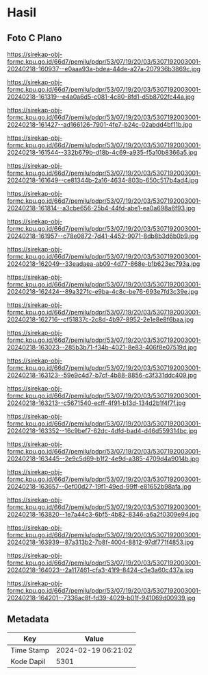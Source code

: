 # Hasil

## Foto C Plano

https://sirekap-obj-formc.kpu.go.id/66d7/pemilu/pdpr/53/07/19/20/03/5307192003001-20240218-160937--e0aaa93a-bdea-44de-a27a-207936b3869c.jpg

https://sirekap-obj-formc.kpu.go.id/66d7/pemilu/pdpr/53/07/19/20/03/5307192003001-20240218-161319--e4a0a6d5-c081-4c80-8fd1-d5b8702fc44a.jpg

https://sirekap-obj-formc.kpu.go.id/66d7/pemilu/pdpr/53/07/19/20/03/5307192003001-20240218-161427--ad166126-7901-4fe7-b24c-02abdd4bf11b.jpg

https://sirekap-obj-formc.kpu.go.id/66d7/pemilu/pdpr/53/07/19/20/03/5307192003001-20240218-161544--332b679b-d18b-4c69-a935-f5a10b8366a5.jpg

https://sirekap-obj-formc.kpu.go.id/66d7/pemilu/pdpr/53/07/19/20/03/5307192003001-20240218-161649--ce81344b-2a16-4634-803b-650c517b4ad4.jpg

https://sirekap-obj-formc.kpu.go.id/66d7/pemilu/pdpr/53/07/19/20/03/5307192003001-20240218-161814--a3cbe656-25b4-44fd-abe1-ea0a698a6f93.jpg

https://sirekap-obj-formc.kpu.go.id/66d7/pemilu/pdpr/53/07/19/20/03/5307192003001-20240218-161957--c78e0872-7d41-4452-9071-8db8b3d6b0b9.jpg

https://sirekap-obj-formc.kpu.go.id/66d7/pemilu/pdpr/53/07/19/20/03/5307192003001-20240218-162049--33eadaea-ab09-4d77-868e-b1b623ec793a.jpg

https://sirekap-obj-formc.kpu.go.id/66d7/pemilu/pdpr/53/07/19/20/03/5307192003001-20240218-162424--89a327fc-e9ba-4c8c-be76-693e7fd3c39e.jpg

https://sirekap-obj-formc.kpu.go.id/66d7/pemilu/pdpr/53/07/19/20/03/5307192003001-20240218-162716--cf51837c-2c8d-4b97-8952-2e1e8e8f6baa.jpg

https://sirekap-obj-formc.kpu.go.id/66d7/pemilu/pdpr/53/07/19/20/03/5307192003001-20240218-163023--285b3b71-f34b-4021-8e83-406f8e07519d.jpg

https://sirekap-obj-formc.kpu.go.id/66d7/pemilu/pdpr/53/07/19/20/03/5307192003001-20240218-163123--59e9c4d7-b7cf-4b88-8856-c3f331ddc409.jpg

https://sirekap-obj-formc.kpu.go.id/66d7/pemilu/pdpr/53/07/19/20/03/5307192003001-20240218-163213--c5671540-ecff-4f91-b13d-134d2b1f4f7f.jpg

https://sirekap-obj-formc.kpu.go.id/66d7/pemilu/pdpr/53/07/19/20/03/5307192003001-20240218-163352--16c9bef7-62dc-4dfd-bad4-d46d559314bc.jpg

https://sirekap-obj-formc.kpu.go.id/66d7/pemilu/pdpr/53/07/19/20/03/5307192003001-20240218-163445--2e9c5d69-b1f2-4e9d-a385-4709d4a9014b.jpg

https://sirekap-obj-formc.kpu.go.id/66d7/pemilu/pdpr/53/07/19/20/03/5307192003001-20240218-163657--0ef00d27-19f1-49ed-99ff-e81652b98afa.jpg

https://sirekap-obj-formc.kpu.go.id/66d7/pemilu/pdpr/53/07/19/20/03/5307192003001-20240218-163820--1e7a44c3-6bf5-4b82-8346-a6a2f0309e94.jpg

https://sirekap-obj-formc.kpu.go.id/66d7/pemilu/pdpr/53/07/19/20/03/5307192003001-20240218-163939--87a313b2-7b8f-4004-8812-97df771f4853.jpg

https://sirekap-obj-formc.kpu.go.id/66d7/pemilu/pdpr/53/07/19/20/03/5307192003001-20240218-164023--2a117461-cfa3-41f9-8424-c3e3a60c437a.jpg

https://sirekap-obj-formc.kpu.go.id/66d7/pemilu/pdpr/53/07/19/20/03/5307192003001-20240218-164201--7336ac8f-fd39-4029-b01f-941069d00939.jpg


## Metadata

| Key        | Value               |
| ---------- | ------------------- |
| Time Stamp | 2024-02-19 06:21:02 |
| Kode Dapil | 5301                |



